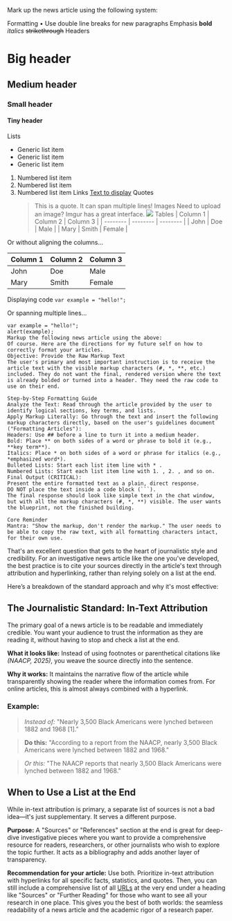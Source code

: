 Mark up the news article using the following system:

Formatting
• Use double line breaks for new paragraphs
Emphasis
**bold**
_italics_
~~strikethrough~~
Headers

# Big header

## Medium header

### Small header

#### Tiny header

Lists

- Generic list item
- Generic list item
- Generic list item

1. Numbered list item
2. Numbered list item
3. Numbered list item
   Links
   [Text to display](http://www.example.com)
   Quotes
   > This is a quote.
   > It can span multiple lines!
   > Images Need to upload an image? Imgur has a great interface.
   > ![](http://www.example.com/image.jpg)
   > Tables
   > | Column 1 | Column 2 | Column 3 |
   > | -------- | -------- | -------- |
   > | John | Doe | Male |
   > | Mary | Smith | Female |

Or without aligning the columns...

| Column 1 | Column 2 | Column 3 |
| -------- | -------- | -------- |
| John     | Doe      | Male     |
| Mary     | Smith    | Female   |

Displaying code
`var example = "hello!";`

Or spanning multiple lines...

````
var example = "hello!";
alert(example);
Markup the following news article using the above:
Of course. Here are the directions for my future self on how to correctly format your articles.
Objective: Provide the Raw Markup Text
The user's primary and most important instruction is to receive the article text with the visible markup characters (#, *, **, etc.) included. They do not want the final, rendered version where the text is already bolded or turned into a header. They need the raw code to use on their end.

Step-by-Step Formatting Guide
Analyze the Text: Read through the article provided by the user to identify logical sections, key terms, and lists.
Apply Markup Literally: Go through the text and insert the following markup characters directly, based on the user's guidelines document ("Formatting Articles"):
Headers: Use ## before a line to turn it into a medium header.
Bold: Place ** on both sides of a word or phrase to bold it (e.g., **key term**).
Italics: Place * on both sides of a word or phrase for italics (e.g., *emphasized word*).
Bulleted Lists: Start each list item line with * .
Numbered Lists: Start each list item line with 1. , 2. , and so on.
Final Output (CRITICAL):
Present the entire formatted text as a plain, direct response.
DO NOT place the text inside a code block (```).
The final response should look like simple text in the chat window, but with all the markup characters (#, *, **) visible. The user wants the blueprint, not the finished building.

Core Reminder
Mantra: "Show the markup, don't render the markup." The user needs to be able to copy the raw text, with all formatting characters intact, for their own use.
````
That's an excellent question that gets to the heart of journalistic style and credibility. For an investigative news article like the one you've developed, the best practice is to cite your sources directly in the article's text through attribution and hyperlinking, rather than relying solely on a list at the end.

Here’s a breakdown of the standard approach and why it's most effective:

## The Journalistic Standard: In-Text Attribution

The primary goal of a news article is to be readable and immediately credible. You want your audience to trust the information as they are reading it, without having to stop and check a list at the end.

**What it looks like:** Instead of using footnotes or parenthetical citations like _(NAACP, 2025)_, you weave the source directly into the sentence.

**Why it works:** It maintains the narrative flow of the article while transparently showing the reader where the information comes from. For online articles, this is almost always combined with a hyperlink.

### Example:

> _Instead of:_ "Nearly 3,500 Black Americans were lynched between 1882 and 1968 [1]."

> **Do this:** "According to a report from the NAACP, nearly 3,500 Black Americans were lynched between 1882 and 1968."

> _Or this:_ "The NAACP reports that nearly 3,500 Black Americans were lynched between 1882 and 1968."

## When to Use a List at the End

While in-text attribution is primary, a separate list of sources is not a bad idea—it's just supplementary. It serves a different purpose.

**Purpose:** A "Sources" or "References" section at the end is great for deep-dive investigative pieces where you want to provide a comprehensive resource for readers, researchers, or other journalists who wish to explore the topic further. It acts as a bibliography and adds another layer of transparency.

**Recommendation for your article:** Use both. Prioritize in-text attribution with hyperlinks for all specific facts, statistics, and quotes. Then, you can still include a comprehensive list of all [URLs](https://www.google.com/search?q=URLs) at the very end under a heading like "Sources" or "Further Reading" for those who want to see all your research in one place. This gives you the best of both worlds: the seamless readability of a news article and the academic rigor of a research paper.
